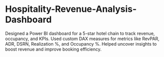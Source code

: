 # Hospitality-Revenue-Analysis-Dashboard
Designed a Power BI dashboard for a 5-star hotel chain to track revenue, occupancy, and KPIs. Used custom DAX measures for metrics like RevPAR, ADR, DSRN, Realization %, and Occupancy %. Helped uncover insights to boost revenue and improve booking efficiency.
